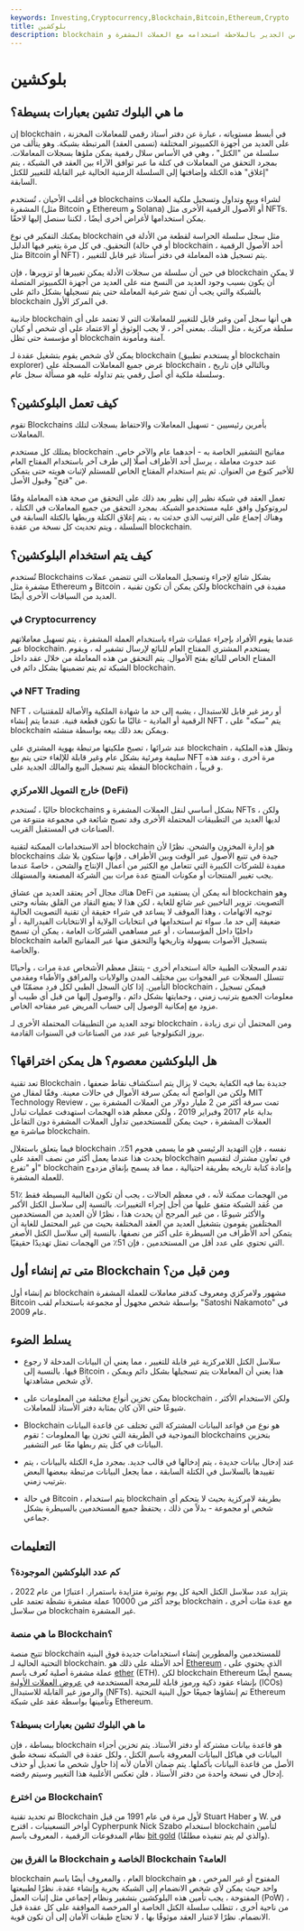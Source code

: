 ```yaml
---
keywords: Investing,Cryptocurrency,Blockchain,Bitcoin,Ethereum,Crypto
title: بلوكشين
description: blockchain عبارة عن دفتر أستاذ عام موزع رقميًا ولامركزي موجود عبر الشبكة. من الجدير بالملاحظة استخدامه مع العملات المشفرة و NFTs.
---
```


# بلوكشين
## ما هي البلوك تشين بعبارات بسيطة؟

إن blockchain ، في أبسط مستوياته ، عبارة عن دفتر أستاذ رقمي للمعاملات المخزنة على العديد من أجهزة الكمبيوتر المختلفة (تسمى العقد) المرتبطة بشبكة. وهو يتألف من سلسلة من "الكتل" ، وهي في الأساس سلال رقمية يمكن ملؤها بسجلات المعاملات. بمجرد التحقق من المعاملات في كتلة ما عبر توافق الآراء بين العقد في الشبكة ، يتم "إغلاق" هذه الكتلة وإضافتها إلى السلسلة الزمنية الحالية غير القابلة للتغيير للكتل السابقة.

في أغلب الأحيان ، تُستخدم blockchains لشراء وبيع وتداول وتسجيل ملكية العملات المشفرة (مثل Bitcoin و Ethereum و Solana) أو الأصول الرقمية الأخرى مثل NFTs. يمكن استخدامها لأغراض أخرى أيضًا ، لكننا سنصل إليها لاحقًا.

يمكنك التفكير في نوع blockchain مثل سجل سلسلة الحراسة لقطعة من الأدلة في التحقيق. في كل مرة يتغير فيها الدليل (أو في حالة blockchain ، أحد الأصول الرقمية مثل Bitcoin أو NFT) ، يتم تسجيل هذه المعاملة في دفتر أستاذ غير قابل للتغيير.

في حين أن سلسلة من سجلات الأدلة يمكن تغييرها أو تزويرها ، فإن blockchain لا يمكن أن يكون بسبب وجود العديد من النسخ منه على العديد من أجهزة الكمبيوتر المتصلة بالشبكة والتي يجب أن تمنح شرعية المعاملة حتى يتم تسجيلها بشكل دائم على blockchain في المركز الأول.

جاذبية blockchain هي أنها سجل آمن وغير قابل للتغيير للمعاملات التي لا تعتمد على أي سلطة مركزية ، مثل البنك. بمعنى آخر ، لا يجب الوثوق أو الاعتماد على أي شخص أو كيان أو مؤسسة حتى تظل blockchain آمنة ومأمونة.

يمكن لأي شخص يقوم بتشغيل عقدة لـ blockchain (أو يستخدم تطبيق blockchain explorer) عرض جميع المعاملات المسجلة على blockchain ، وبالتالي فإن تاريخ وسلسلة ملكية أي أصل رقمي يتم تداوله عليه هو مسألة سجل عام.

## كيف تعمل البلوكشين؟

تقوم Blockchains بأمرين رئيسيين - تسهيل المعاملات والاحتفاظ بسجلات لتلك المعاملات.

يمتلك كل مستخدم blockchain مفاتيح التشفير الخاصة به - أحدهما عام والآخر خاص. عند حدوث معاملة ، يرسل أحد الأطراف أصلًا إلى طرف آخر باستخدام المفتاح العام للأخير كنوع من العنوان. ثم يتم استخدام المفتاح الخاص للمستلم لإثبات هويته حتى يتمكن من "فتح" وقبول الأصل.

تعمل العقد في شبكة نظير إلى نظير بعد ذلك على التحقق من صحة هذه المعاملة وفقًا لبروتوكول وافق عليه مستخدمو الشبكة. بمجرد التحقق من جميع المعاملات في الكتلة ، وهناك إجماع على الترتيب الذي حدثت به ، يتم إغلاق الكتلة وربطها بالكتلة السابقة في السلسلة ، ويتم تحديث كل نسخة من عقدة blockchain.

## كيف يتم استخدام البلوكشين؟

تُستخدم Blockchains بشكل شائع لإجراء وتسجيل المعاملات التي تتضمن عملات مشفرة مثل Ethereum و Bitcoin ، ولكن يمكن أن تكون تقنية blockchain مفيدة في العديد من السياقات الأخرى أيضًا.

### في Cryptocurrency

عندما يقوم الأفراد بإجراء عمليات شراء باستخدام العملة المشفرة ، يتم تسهيل معاملاتهم عبر blockchain. يستخدم المشتري المفتاح العام للبائع لإرسال تشفير له ، ويقوم المفتاح الخاص للبائع بفتح الأموال. يتم التحقق من هذه المعاملة من خلال عقد داخل الشبكة ثم يتم تضمينها بشكل دائم في blockchain.

### في NFT Trading

NFT ، أو رمز غير قابل للاستبدال ، يشبه إلى حد ما شهادة الملكية والأصالة للمقتنيات الرقمية أو المادية - غالبًا ما تكون قطعة فنية. عندما يتم إنشاء NFT ، يتم "سكه" على blockchain ويمكن بعد ذلك بيعه بواسطة منشئه.

عند شرائها ، تصبح ملكيتها مرتبطة بهوية المشتري على blockchain ، وتظل هذه الملكية سليمة ومرئية بشكل عام وغير قابلة للإلغاء حتى يتم بيع NFT مرة أخرى ، وعند هذه النقطة يتم تسجيل البيع والمالك الجديد على blockchain ، و قريباً.

### خارج التمويل اللامركزي (DeFi)

حاليًا ، تُستخدم blockchains بشكل أساسي لنقل العملات المشفرة و NFTs ، ولكن لديها العديد من التطبيقات المحتملة الأخرى وقد تصبح شائعة في مجموعة متنوعة من الصناعات في المستقبل القريب.

أحد الاستخدامات الممكنة لتقنية blockchain هو إدارة المخزون والشحن. نظرًا لأن blockchains جيدة في تتبع الأصول عبر الوقت وبين الأطراف ، فإنها ستكون بلا شك مفيدة للشركات الكبيرة التي تتعامل مع الكثير من أعمال الإنتاج والشحن ، خاصةً عندما يجب تغيير المنتجات أو مكونات المنتج عدة مرات بين الشركة المصنعة والمستهلك.

هناك مجال آخر يعتقد العديد من عشاق DeFi أنه يمكن أن يستفيد من blockchain وهو التصويت. تزوير الناخبين غير شائع للغاية ، لكن هذا لا يمنع النقاد من القلق بشأنه وحتى توجيه الاتهامات ، وهذا الموقف لا يساعد في شراء حقيقة أن تقنية التصويت الحالية ضعيفة إلى حد ما. سواء تم استخدامها في انتخابات الولاية أو الانتخابات الفيدرالية ، أو داخليًا داخل المؤسسات ، أو عبر مساهمي الشركات العامة ، يمكن أن تسمح blockchain بتسجيل الأصوات بسهولة وتاريخها والتحقق منها عبر المفاتيح العامة والخاصة.

تقدم السجلات الطبية حالة استخدام أخرى - يتنقل معظم الأشخاص عدة مرات ، وأحيانًا تتسلل السجلات عبر الفجوات بين مختلف المدن والولايات والمرافق والأطباء ومقدمي التأمين. إذا كان السجل الطبي لكل فرد مضمّنًا في blockchain ، فيمكن تسجيل معلومات الجميع بترتيب زمني ، وحمايتها بشكل دائم ، والوصول إليها من قبل أي طبيب أو مزود مع إمكانية الوصول إلى حساب المريض عبر مفتاحه الخاص.

توجد العديد من التطبيقات المحتملة الأخرى لـ blockchain ، ومن المحتمل أن نرى زيادة بروز التكنولوجيا عبر عدد من الصناعات في السنوات القادمة.

## هل البلوكشين معصوم؟ هل يمكن اختراقها؟

تعد تقنية Blockchain جديدة بما فيه الكفاية بحيث لا يزال يتم استكشاف نقاط ضعفها ، ولكن من الواضح أنه يمكن سرقة الأموال في حالات معينة. وفقًا لمقال من MIT Technology Review ، تمت سرقة أكثر من 2 مليار دولار من العملات المشفرة بين بداية عام 2017 وفبراير 2019 ، ولكن معظم هذه الهجمات استهدفت عمليات تبادل العملات المشفرة ، حيث يمكن للمستخدمين تداول العملات المشفرة دون التفاعل مباشرة مع blockchain.

فيما يتعلق باستغلال blockchain نفسه ، فإن التهديد الرئيسي هو ما يسمى هجوم 51٪. يحدث هذا عندما يعمل أكثر من نصف العقد على blockchain في تعاون مشترك لتقسيم أو "تفرع" blockchain وإعادة كتابة تاريخه بطريقة احتيالية ، مما قد يسمح بإنفاق مزدوج للعملة المشفرة.

51٪ من الهجمات ممكنة لأنه ، في معظم الحالات ، يجب أن تكون الغالبية البسيطة فقط من عُقد الشبكة متفق عليها من أجل إجراء التغييرات. بالنسبة إلى سلاسل الكتل الأكبر والأكثر شيوعًا ، من غير المرجح أن يحدث هذا ، نظرًا لأن العديد من المستخدمين المختلفين يقومون بتشغيل العديد من العقد المختلفة بحيث من غير المحتمل للغاية أن يتمكن أحد الأطراف من السيطرة على أكثر من نصفها. بالنسبة إلى سلاسل الكتل الأصغر التي تحتوي على عدد أقل من المستخدمين ، فإن 51٪ من الهجمات تمثل تهديدًا حقيقيًا.

## متى تم إنشاء أول Blockchain ومن قبل من؟

تم إنشاء أول blockchain مشهور ولامركزي ومعروف كدفتر معاملات للعملة المشفرة Bitcoin بواسطة شخص مجهول أو مجموعة باستخدام لقب "Satoshi Nakamoto" في عام 2009.

## يسلط الضوء

- سلاسل الكتل اللامركزية غير قابلة للتغيير ، مما يعني أن البيانات المدخلة لا رجوع فيها. بالنسبة إلى Bitcoin ، هذا يعني أن المعاملات يتم تسجيلها بشكل دائم ويمكن لأي شخص مشاهدتها.

- يمكن تخزين أنواع مختلفة من المعلومات على blockchain ، ولكن الاستخدام الأكثر شيوعًا حتى الآن كان بمثابة دفتر الأستاذ للمعاملات.

- Blockchain هو نوع من قواعد البيانات المشتركة التي تختلف عن قاعدة البيانات النموذجية في الطريقة التي تخزن بها المعلومات ؛ تقوم blockchains بتخزين البيانات في كتل يتم ربطها معًا عبر التشفير.

- عند إدخال بيانات جديدة ، يتم إدخالها في قالب جديد. بمجرد ملء الكتلة بالبيانات ، يتم تقييدها بالسلاسل في الكتلة السابقة ، مما يجعل البيانات مرتبطة ببعضها البعض بترتيب زمني.

- في حالة Bitcoin ، يتم استخدام blockchain بطريقة لامركزية بحيث لا يتحكم أي شخص أو مجموعة - بدلاً من ذلك ، يحتفظ جميع المستخدمين بالسيطرة بشكل جماعي.

## التعليمات

### كم عدد البلوكشين الموجودة؟

يتزايد عدد سلاسل الكتل الحية كل يوم بوتيرة متزايدة باستمرار. اعتبارًا من عام 2022 ، يوجد أكثر من 10000 عملة مشفرة نشطة تعتمد على blockchain ، مع عدة مئات أخرى من سلاسل blockchain غير المشفرة.

### ما هي منصة Blockchain؟

تتيح منصة blockchain للمستخدمين والمطورين إنشاء استخدامات جديدة فوق البنية التحتية الحالية لـ blockchain. أحد الأمثلة على ذلك هو [Ethereum](/ethereum) ، الذي يحتوي على عملة مشفرة أصلية تُعرف باسم [ether](/ether-cryptocurrency) (ETH). لكن blockchain Ethereum يسمح أيضًا بإنشاء عقود ذكية ورموز قابلة للبرمجة المستخدمة في [عروض العملات الأولية](/initial-coin-offering-ico) (ICOs) والرموز غير القابلة للاستبدال (NFTs). تم إنشاؤها جميعًا حول البنية التحتية Ethereum وتأمينها بواسطة عقد على شبكة Ethereum.

### ما هي البلوك تشين بعبارات بسيطة؟

ببساطة ، فإن blockchain هو قاعدة بيانات مشتركة أو دفتر الأستاذ. يتم تخزين أجزاء البيانات في هياكل البيانات المعروفة باسم الكتل ، ولكل عقدة في الشبكة نسخة طبق الأصل من قاعدة البيانات بأكملها. يتم ضمان الأمان لأنه إذا حاول شخص ما تعديل أو حذف إدخال في نسخة واحدة من دفتر الأستاذ ، فلن تعكس الأغلبية هذا التغيير وسيتم رفضه.

### من اخترع Blockchain؟

تم تحديد تقنية Blockchain لأول مرة في عام 1991 من قبل Stuart Haber و W. في أواخر التسعينيات ، اقترح Cypherpunk Nick Szabo استخدام blockchain لتأمين نظام المدفوعات الرقمية ، المعروف باسم [bit gold](/bit-gold) (والذي لم يتم تنفيذه مطلقًا).

### ما الفرق بين Blockchain الخاصة و Blockchain العامة؟

blockchain العام ، والمعروف أيضًا باسم blockchain المفتوح أو غير المرخص ، هو واحد حيث يمكن لأي شخص الانضمام إلى الشبكة بحرية وإنشاء عقدة. نظرًا لطبيعتها المفتوحة ، يجب تأمين هذه البلوكشين بتشفير ونظام إجماعي مثل إثبات العمل (PoW) ، من ناحية أخرى ، تتطلب سلسلة الكتل الخاصة أو المرخصة الموافقة على كل عقدة قبل الانضمام. نظرًا لاعتبار العقد موثوقًا بها ، لا تحتاج طبقات الأمان إلى أن تكون قوية.

